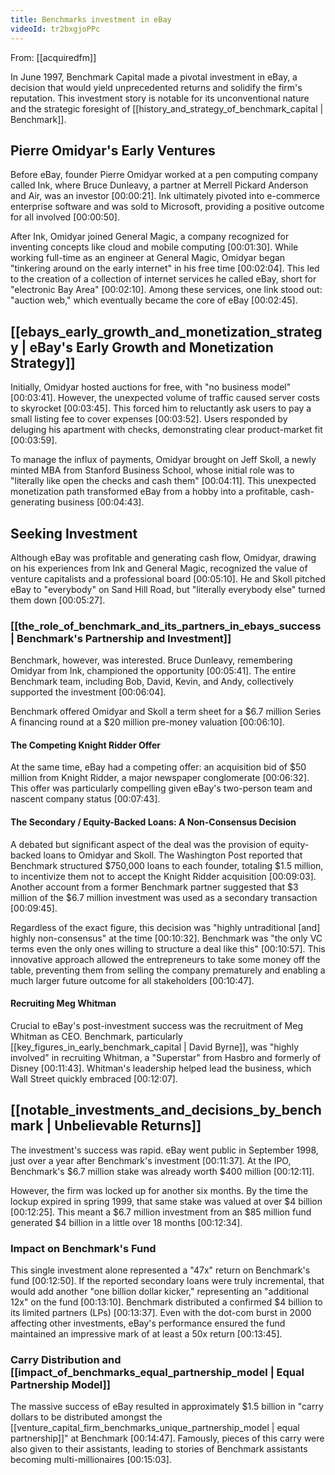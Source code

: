 ```yaml
---
title: Benchmarks investment in eBay
videoId: tr2bxgjoPPc
---
```


From: [[acquiredfm]] <br/> 

In June 1997, Benchmark Capital made a pivotal investment in eBay, a decision that would yield unprecedented returns and solidify the firm's reputation. This investment story is notable for its unconventional nature and the strategic foresight of [[history_and_strategy_of_benchmark_capital | Benchmark]].

## Pierre Omidyar's Early Ventures

Before eBay, founder Pierre Omidyar worked at a pen computing company called Ink, where Bruce Dunleavy, a partner at Merrell Pickard Anderson and Air, was an investor <a class="yt-timestamp" data-t="00:00:21">[00:00:21]</a>. Ink ultimately pivoted into e-commerce enterprise software and was sold to Microsoft, providing a positive outcome for all involved <a class="yt-timestamp" data-t="00:00:50">[00:00:50]</a>.

After Ink, Omidyar joined General Magic, a company recognized for inventing concepts like cloud and mobile computing <a class="yt-timestamp" data-t="00:01:30">[00:01:30]</a>. While working full-time as an engineer at General Magic, Omidyar began "tinkering around on the early internet" in his free time <a class="yt-timestamp" data-t="00:02:04">[00:02:04]</a>. This led to the creation of a collection of internet services he called eBay, short for "electronic Bay Area" <a class="yt-timestamp" data-t="00:02:10">[00:02:10]</a>. Among these services, one link stood out: "auction web," which eventually became the core of eBay <a class="yt-timestamp" data-t="00:02:45">[00:02:45]</a>.

## [[ebays_early_growth_and_monetization_strategy | eBay's Early Growth and Monetization Strategy]]

Initially, Omidyar hosted auctions for free, with "no business model" <a class="yt-timestamp" data-t="00:03:41">[00:03:41]</a>. However, the unexpected volume of traffic caused server costs to skyrocket <a class="yt-timestamp" data-t="00:03:45">[00:03:45]</a>. This forced him to reluctantly ask users to pay a small listing fee to cover expenses <a class="yt-timestamp" data-t="00:03:52">[00:03:52]</a>. Users responded by deluging his apartment with checks, demonstrating clear product-market fit <a class="yt-timestamp" data-t="00:03:59">[00:03:59]</a>.

To manage the influx of payments, Omidyar brought on Jeff Skoll, a newly minted MBA from Stanford Business School, whose initial role was to "literally like open the checks and cash them" <a class="yt-timestamp" data-t="00:04:11">[00:04:11]</a>. This unexpected monetization path transformed eBay from a hobby into a profitable, cash-generating business <a class="yt-timestamp" data-t="00:04:43">[00:04:43]</a>.

## Seeking Investment

Although eBay was profitable and generating cash flow, Omidyar, drawing on his experiences from Ink and General Magic, recognized the value of venture capitalists and a professional board <a class="yt-timestamp" data-t="00:05:10">[00:05:10]</a>. He and Skoll pitched eBay to "everybody" on Sand Hill Road, but "literally everybody else" turned them down <a class="yt-timestamp" data-t="00:05:27">[00:05:27]</a>.

### [[the_role_of_benchmark_and_its_partners_in_ebays_success | Benchmark's Partnership and Investment]]

Benchmark, however, was interested. Bruce Dunleavy, remembering Omidyar from Ink, championed the opportunity <a class="yt-timestamp" data-t="00:05:41">[00:05:41]</a>. The entire Benchmark team, including Bob, David, Kevin, and Andy, collectively supported the investment <a class="yt-timestamp" data-t="00:06:04">[00:06:04]</a>.

Benchmark offered Omidyar and Skoll a term sheet for a $6.7 million Series A financing round at a $20 million pre-money valuation <a class="yt-timestamp" data-t="00:06:10">[00:06:10]</a>.

#### The Competing Knight Ridder Offer

At the same time, eBay had a competing offer: an acquisition bid of $50 million from Knight Ridder, a major newspaper conglomerate <a class="yt-timestamp" data-t="00:06:32">[00:06:32]</a>. This offer was particularly compelling given eBay's two-person team and nascent company status <a class="yt-timestamp" data-t="00:07:43">[00:07:43]</a>.

#### The Secondary / Equity-Backed Loans: A Non-Consensus Decision

A debated but significant aspect of the deal was the provision of equity-backed loans to Omidyar and Skoll. The Washington Post reported that Benchmark structured $750,000 loans to each founder, totaling $1.5 million, to incentivize them not to accept the Knight Ridder acquisition <a class="yt-timestamp" data-t="00:09:03">[00:09:03]</a>. Another account from a former Benchmark partner suggested that $3 million of the $6.7 million investment was used as a secondary transaction <a class="yt-timestamp" data-t="00:09:45">[00:09:45]</a>.

Regardless of the exact figure, this decision was "highly untraditional [and] highly non-consensus" at the time <a class="yt-timestamp" data-t="00:10:32">[00:10:32]</a>. Benchmark was "the only VC terms even the only ones willing to structure a deal like this" <a class="yt-timestamp" data-t="00:10:57">[00:10:57]</a>. This innovative approach allowed the entrepreneurs to take some money off the table, preventing them from selling the company prematurely and enabling a much larger future outcome for all stakeholders <a class="yt-timestamp" data-t="00:10:47">[00:10:47]</a>.

#### Recruiting Meg Whitman

Crucial to eBay's post-investment success was the recruitment of Meg Whitman as CEO. Benchmark, particularly [[key_figures_in_early_benchmark_capital | David Byrne]], was "highly involved" in recruiting Whitman, a "Superstar" from Hasbro and formerly of Disney <a class="yt-timestamp" data-t="00:11:43">[00:11:43]</a>. Whitman's leadership helped lead the business, which Wall Street quickly embraced <a class="yt-timestamp" data-t="00:12:07">[00:12:07]</a>.

## [[notable_investments_and_decisions_by_benchmark | Unbelievable Returns]]

The investment's success was rapid. eBay went public in September 1998, just over a year after Benchmark's investment <a class="yt-timestamp" data-t="00:11:37">[00:11:37]</a>. At the IPO, Benchmark's $6.7 million stake was already worth $400 million <a class="yt-timestamp" data-t="00:12:11">[00:12:11]</a>.

However, the firm was locked up for another six months. By the time the lockup expired in spring 1999, that same stake was valued at over $4 billion <a class="yt-timestamp" data-t="00:12:25">[00:12:25]</a>. This meant a $6.7 million investment from an $85 million fund generated $4 billion in a little over 18 months <a class="yt-timestamp" data-t="00:12:34">[00:12:34]</a>.

### Impact on Benchmark's Fund

This single investment alone represented a "47x" return on Benchmark's fund <a class="yt-timestamp" data-t="00:12:50">[00:12:50]</a>. If the reported secondary loans were truly incremental, that would add another "one billion dollar kicker," representing an "additional 12x" on the fund <a class="yt-timestamp" data-t="00:13:10">[00:13:10]</a>. Benchmark distributed a confirmed $4 billion to its limited partners (LPs) <a class="yt-timestamp" data-t="00:13:37">[00:13:37]</a>. Even with the dot-com burst in 2000 affecting other investments, eBay's performance ensured the fund maintained an impressive mark of at least a 50x return <a class="yt-timestamp" data-t="00:13:45">[00:13:45]</a>.

### Carry Distribution and [[impact_of_benchmarks_equal_partnership_model | Equal Partnership Model]]

The massive success of eBay resulted in approximately $1.5 billion in "carry dollars to be distributed amongst the [[venture_capital_firm_benchmarks_unique_partnership_model | equal partnership]]" at Benchmark <a class="yt-timestamp" data-t="00:14:47">[00:14:47]</a>. Famously, pieces of this carry were also given to their assistants, leading to stories of Benchmark assistants becoming multi-millionaires <a class="yt-timestamp" data-t="00:15:03">[00:15:03]</a>.